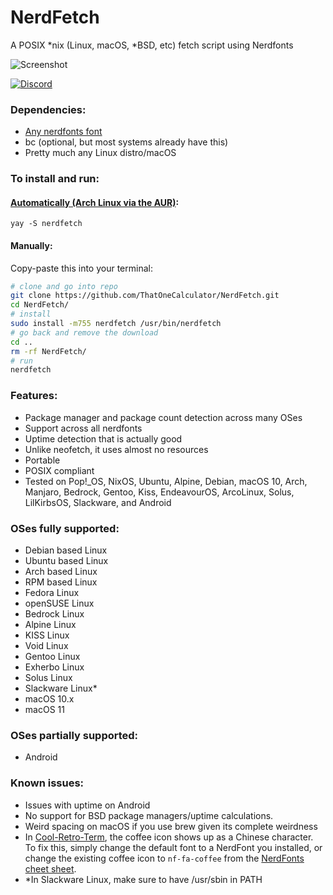 # NerdFetch
 A POSIX \*nix (Linux, macOS, \*BSD, etc) fetch script using Nerdfonts

<!-- ![Screenshot](https://i.imgur.com/and9kuQ.png) -->
![Screenshot](https://cdn.discordapp.com/attachments/671117418189422594/805211131902820452/unknown.png)

[![Discord](https://discordapp.com/api/guilds/733856096963526667/embed.png?style=shield)](https://discord.gg/mG94DqX) 

### Dependencies:

- [Any nerdfonts font](https://www.nerdfonts.com/font-downloads)
- bc (optional, but most systems already have this)
- Pretty much any Linux distro/macOS

### To install and run:

#### [Automatically (Arch Linux via the AUR)](https://aur.archlinux.org/packages/nerdfetch/):

```shell
yay -S nerdfetch
```


#### Manually:

Copy-paste this into your terminal:

```sh
# clone and go into repo
git clone https://github.com/ThatOneCalculator/NerdFetch.git
cd NerdFetch/
# install
sudo install -m755 nerdfetch /usr/bin/nerdfetch
# go back and remove the download
cd ..
rm -rf NerdFetch/
# run
nerdfetch
```

### Features:
- Package manager and package count detection across many OSes
- Support across all nerdfonts
- Uptime detection that is actually good
- Unlike neofetch, it uses almost no resources
- Portable
- POSIX compliant
- Tested on Pop!_OS, NixOS, Ubuntu, Alpine, Debian, macOS 10, Arch, Manjaro, Bedrock, Gentoo, Kiss, EndeavourOS, ArcoLinux, Solus, LilKirbsOS, Slackware, and Android

### OSes fully supported:
- Debian based Linux
- Ubuntu based Linux
- Arch based Linux
- RPM based Linux
- Fedora Linux
- openSUSE Linux
- Bedrock Linux
- Alpine Linux
- KISS Linux
- Void Linux
- Gentoo Linux
- Exherbo Linux
- Solus Linux
- Slackware Linux*
- macOS 10.x
- macOS 11

### OSes partially supported:
- Android

### Known issues:
- Issues with uptime on Android
- No support for BSD package managers/uptime calculations.
- Weird spacing on macOS if you use brew given its complete weirdness
- In [Cool-Retro-Term](https://github.com/Swordfish90/cool-retro-term), the coffee icon shows up as a Chinese character. To fix this, simply change the default font to a NerdFont you installed, or change the existing coffee icon to `nf-fa-coffee` from the [NerdFonts cheet sheet](https://www.nerdfonts.com/cheat-sheet).
- \*In Slackware Linux, make sure to have /usr/sbin in PATH

